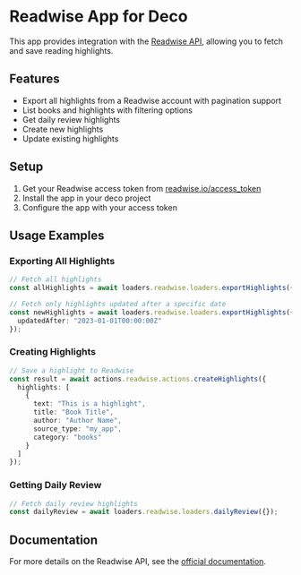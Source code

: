 # Readwise App for Deco

This app provides integration with the [Readwise API](https://readwise.io/api_deets), allowing you to fetch and save reading highlights.

## Features

- Export all highlights from a Readwise account with pagination support
- List books and highlights with filtering options
- Get daily review highlights
- Create new highlights
- Update existing highlights

## Setup

1. Get your Readwise access token from [readwise.io/access_token](https://readwise.io/access_token)
2. Install the app in your deco project
3. Configure the app with your access token

## Usage Examples

### Exporting All Highlights

```ts
// Fetch all highlights
const allHighlights = await loaders.readwise.loaders.exportHighlights({});

// Fetch only highlights updated after a specific date
const newHighlights = await loaders.readwise.loaders.exportHighlights({
  updatedAfter: "2023-01-01T00:00:00Z" 
});
```

### Creating Highlights

```ts
// Save a highlight to Readwise
const result = await actions.readwise.actions.createHighlights({
  highlights: [
    {
      text: "This is a highlight",
      title: "Book Title",
      author: "Author Name",
      source_type: "my_app",
      category: "books"
    }
  ]
});
```

### Getting Daily Review

```ts
// Fetch daily review highlights
const dailyReview = await loaders.readwise.loaders.dailyReview({});
```

## Documentation

For more details on the Readwise API, see the [official documentation](https://readwise.io/api_deets). 